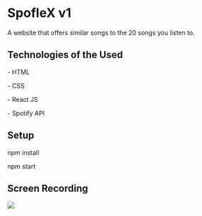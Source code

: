 <h1>SpofleX v1</h1>

<p>A website that offers similar songs to the 20 songs you listen to.</p>

<h2>Technologies of the Used</h2>

<p>- HTML</p>

<P>- CSS</P>

<P>- React JS</P>

<p>- Spotify API</p>

<h2>Setup</h2>

<p>npm install</p>

<p>npm start</p>

<h2>Screen Recording</h2>

![](screen.jpg)